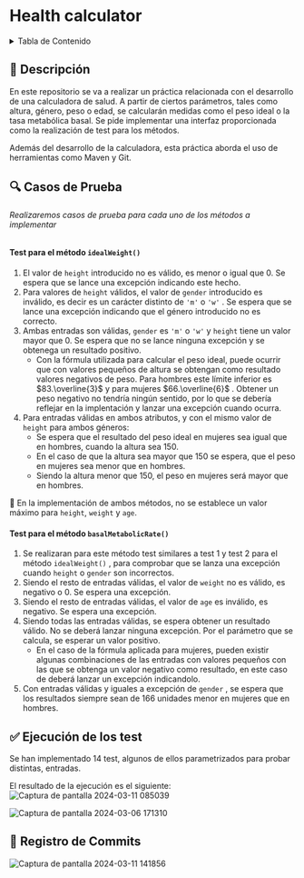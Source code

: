 # Health calculator
<details>
  <summary>Tabla de Contenido</summary>
    <ol>
      <li><a href="#descripcion">Descripción</a></li>
      <li><a href="#casos_prueba">Casos de Prueba</a></li>
      <li><a href="#test">Ejecución Test</a></li>
      <li><a href="#commits">Estado Registro de Commits</a></li>
    </ol>
</details>



## :memo: Descripción
<a name="descripcion"></a>
En este repositorio se va a realizar un práctica relacionada con el desarrollo de una calculadora de salud. A partir de ciertos parámetros, tales como altura, género, peso o edad, se calcularán medidas como el peso ideal o la tasa metabólica basal. Se pide implementar una interfaz proporcionada como la realización de test para los métodos. 

Además del desarrollo de la calculadora, esta práctica aborda el uso de herramientas como Maven y Git.



## 🔍 Casos de Prueba
<a name="casos_prueba"></a> 
###### Realizaremos casos de prueba para cada uno de los métodos a implementar
#### **Test para el método <code>idealWeight()</code>**
<ol>
<li> El valor de <code>height</code> introducido no es válido, es menor o igual que 0. Se espera que se lance una excepción indicando este hecho.</li>
<li>Para valores de <code>height</code>  válidos, el valor de <code>gender</code> introducido es inválido, es decir es un carácter distinto de <code>'m'</code>  o  <code>'w'</code> . Se espera que se lance una excepción indicando que el género introducido no es correcto.</li>
<li>Ambas entradas son válidas, <code>gender</code> es  <code>'m'</code>  o  <code>'w'</code>  y <code>height</code>  tiene un valor mayor que 0. Se espera que no se lance ninguna excepción y se obtenega un resultado positivo.
<ul><li>Con la fórmula utilizada para calcular el peso ideal, puede ocurrir que con valores pequeños de altura se obtengan como resultado valores negativos de peso. Para hombres este límite inferior es $83.\overline{3}$ y para mujeres $66.\overline{6}$ . Obtener un peso negativo no tendría ningún sentido, por lo que se debería reflejar en la implentación y lanzar una excepción cuando ocurra.</li> </ul>
</li>
<li> Para entradas válidas en ambos atributos, y con el mismo valor de  <code>height</code> para ambos géneros:
  <ul>  <li> Se espera que el resultado del peso ideal en mujeres sea igual que en  hombres, cuando la altura sea 150.</li>
        <li>En el caso de que la altura sea mayor que 150 se espera, que el peso en mujeres sea menor que en hombres.</li>
        <li>Siendo la altura menor que 150, el peso en mujeres será mayor que en hombres. </li></ul>
</li></ol>

:pushpin: En la implementación de ambos métodos, no se establece un valor máximo para <code>height</code>, <code>weight</code> y <code>age</code>.
#### **Test para el método <code>basalMetabolicRate()</code>**
<ol>
<li> Se realizaran para este método test similares a test 1 y test 2 para el método  <code>idealWeight()</code> , para comprobar que se lanza una excepción cuando <code>height</code> o <code>gender</code> son incorrectos. </li>
<li>Siendo el resto de entradas válidas, el valor de  <code>weight</code>  no es válido, es negativo o 0. Se espera una excepción. </li> 
<li> Siendo el resto de entradas válidas, el valor de  <code>age</code>  es inválido, es negativo. Se espera una excepción. </li>
<li> Siendo todas las entradas válidas, se espera obtener un resultado válido. No se deberá lanzar ninguna excepción. Por el parámetro que se calcula, se esperar un valor positivo. 
  <ul>
  <li> En el caso de la fórmula aplicada para mujeres, pueden existir algunas combinaciones de las entradas con valores pequeños con las que se obtenga un valor negativo como resultado, en este caso de deberá lanzar un excepción indicandolo. </li>
  </ul></li>
<li> Con entradas válidas y iguales a excepción de  <code>gender</code> , se espera que los resultados siempre sean de 166 unidades menor en mujeres que en hombres.</li>
</ol>


## :white_check_mark: Ejecución de los test
<a name="test"></a>
Se han implementado 14 test, algunos de ellos parametrizados para probar distintas, entradas.

El resultado de la ejecución es el siguiente:
![Captura de pantalla 2024-03-11 085039](https://github.com/rgCarmen/isa2024-healthcalc/assets/81189485/8eb1e0c7-c24b-4824-b27a-fc4793e041bd)

![Captura de pantalla 2024-03-06 171310](https://github.com/rgCarmen/isa2024-healthcalc/assets/81189485/82374776-31a3-4212-bac5-eb3b6dc2b2aa)


## :calendar: Registro de Commits
<a name="commits"> </a>
![Captura de pantalla 2024-03-11 141856](https://github.com/rgCarmen/isa2024-healthcalc/assets/81189485/452f7e99-266c-48c7-8a53-bb5c8b0adc77)

